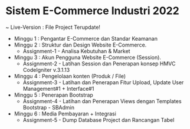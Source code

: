 # Sistem E-Commerce Industri 2022
~ Live-Version : File Project Terupdate!

- Minggu 1 : Pengantar E-Commerce dan Standar Keamanan
- Minggu 2 : Struktur dan Design Website E-Commerce.
  - Assignment-1 - Analisa Kebutuhan & Market
- Minggu 3 : Akun Pengguna Website E-Commerce (Session).
  - Assignment-2 - Latihan Session dan Penerapan konsep HMVC CodeIgniter v.3.1.13
- Minggu 4 : Pengelolaan konten (Produk / File)
  - Assignment-3 - Latihan dan Penerapan Fitur Upload, Update User Management#1 + Interface#1
- Minggu 5 : Penerapan Bootstrap
  - Assignment-4 - Latihan dan Penerapan Views dengan Templates Bootstrap - SBAdmin
- Minggu 6 : Media Pembayaran + Integrasi
  - Assignment-5 - Dump Database Project dan Rancangan Tabel
